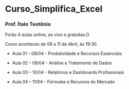 # Curso_Simplifica_Excel
### Prof. Ítalo Teotônio
Forão 4 aulas online, ao vivo e gratuitas.O 

Curso aconteceu de 08 a 11 de Abril, às
19:30.

- Aula 01 – 08/04 -
Produtividade e Recursos Essenciais

- Aula 02 – 09/04 -
Análise e Tratamento de Dados

- Aula 03 – 10/04 - 
Relatórios e Dashboards Profissionais

- Aula 04 – 11/04 -
Fórmulas e Recursos do Mercado




